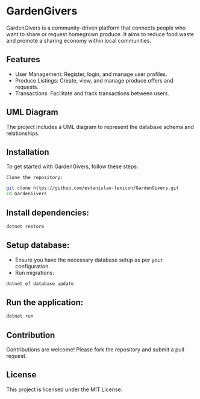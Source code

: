 # GardenGivers


GardenGivers is a community-driven platform that connects people who want to share or request homegrown produce. It aims to reduce food waste and promote a sharing economy within local communities.

## Features

- User Management: Register, login, and manage user profiles.
- Produce Listings: Create, view, and manage produce offers and requests.
- Transactions: Facilitate and track transactions between users.

## UML Diagram

The project includes a UML diagram to represent the database schema and relationships.


## Installation

To get started with GardenGivers, follow these steps:

    Clone the repository:
```bash
git clone https://github.com/estanislao-lexicon/GardenGivers.git
cd GardenGivers
```

## Install dependencies:

```csharp
dotnet restore
```

## Setup database:

- Ensure you have the necessary database setup as per your configuration.
- Run migrations:

```csharp
dotnet ef database update
```

## Run the application:

```csharp
dotnet run
```

## Contribution

Contributions are welcome! Please fork the repository and submit a pull request.

## License

This project is licensed under the MIT License.